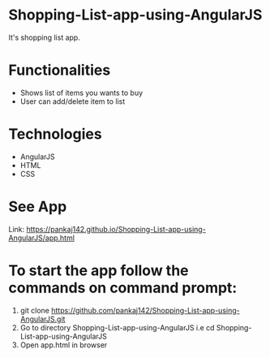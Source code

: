 # Shopping-List-app-using-AngularJS
It's shopping list app. 

# Functionalities

* Shows list of items you wants to buy
* User can add/delete item to list

# Technologies

* AngularJS
* HTML
* CSS

# See App

Link: https://pankaj142.github.io/Shopping-List-app-using-AngularJS/app.html

# To start the app follow the commands on command prompt:

1) git clone https://github.com/pankaj142/Shopping-List-app-using-AngularJS.git
2) Go to directory Shopping-List-app-using-AngularJS i.e cd Shopping-List-app-using-AngularJS
3) Open app.html in browser

